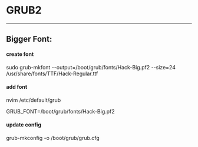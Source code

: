 # GRUB2
<hr>

## Bigger Font:

#### create font
sudo grub-mkfont --output=/boot/grub/fonts/Hack-Big.pf2 --size=24 /usr/share/fonts/TTF/Hack-Regular.ttf

#### add font
nvim /etc/default/grub

GRUB_FONT=/boot/grub/fonts/Hack-Big.pf2

#### update config
grub-mkconfig -o /boot/grub/grub.cfg

